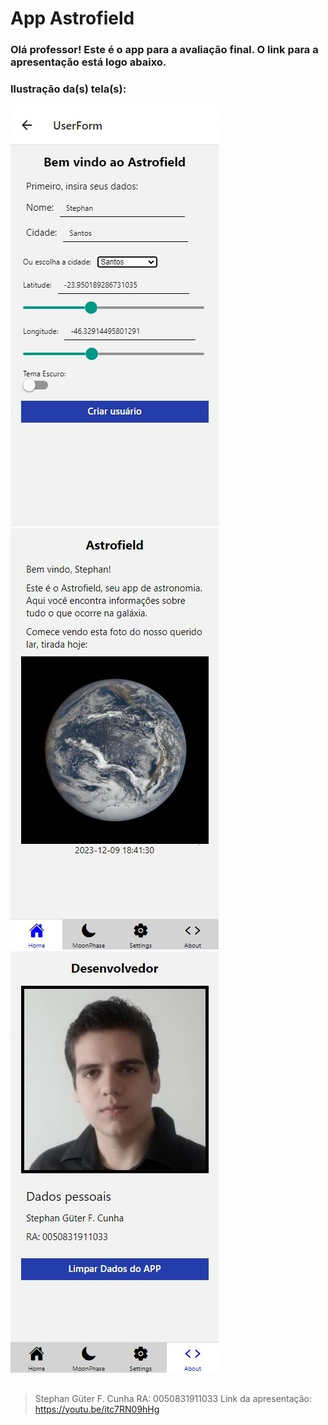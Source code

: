 # App Astrofield

### Olá professor! Este é o app para a avaliação final. O link para a apresentação está logo abaixo.

### Ilustração da(s) tela(s):
![Imagem 01 de Astrofield](Astrofield/prints/Astrofield-01.JPG)
![Imagem 02 de Astrofield](Astrofield/prints/Astrofield-02.JPG)
![Imagem 05 de Astrofield](Astrofield/prints/Astrofield-05.JPG)
##
>Stephan Güter F. Cunha
>RA: 0050831911033
>Link da apresentação: https://youtu.be/itc7RN09hHg